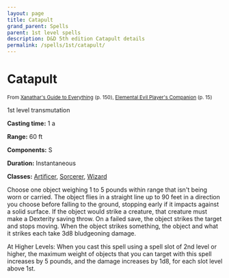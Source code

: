 ```yaml
---
layout: page
title: Catapult
grand_parent: Spells
parent: 1st level spells 
description: D&D 5th edition Catapult details
permalink: /spells/1st/catapult/
---
```


# Catapult

<small>From <a target="_blank" href="https://dnd.wizards.com/products/tabletop-games/rpg-products/xanathars-guide-everything">Xanathar's Guide to Everything</a> (p. 150), <a target="_blank" href="https://dnd.wizards.com/products/tabletop-games/rpg-products/player%E2%80%99s-companion">Elemental Evil Player's Companion</a> (p. 15)</small>


1st level transmutation

**Casting time:** 1 a

**Range:** 60 ft

**Components:** S 

**Duration:** Instantaneous

**Classes:** [Artificer](/classes/artificer/), [Sorcerer](/classes/sorcerer/), [Wizard](/classes/wizard/)

Choose one object weighing 1 to 5 pounds within range that isn't being worn or carried. The object flies in a straight line up to 90 feet in a direction you choose before falling to the ground, stopping early if it impacts against a solid surface. If the object would strike a creature, that creature must make a Dexterity saving throw. On a failed save, the object strikes the target and stops moving. When the object strikes something, the object and what it strikes each take 3d8 bludgeoning damage.

   At Higher Levels: When you cast this spell using a spell slot of 2nd level or higher, the maximum weight of objects that you can target with this spell increases by 5 pounds, and the damage increases by 1d8, for each slot level above 1st.